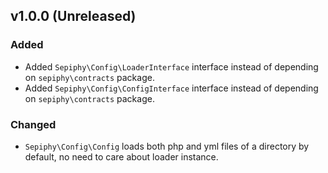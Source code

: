 ## v1.0.0 (Unreleased)

### Added

- Added `Sepiphy\Config\LoaderInterface` interface instead of depending on `sepiphy\contracts` package.
- Added `Sepiphy\Config\ConfigInterface` interface instead of depending on `sepiphy\contracts` package.

### Changed

- `Sepiphy\Config\Config` loads both php and yml files of a directory by default, no need to care about loader instance.
